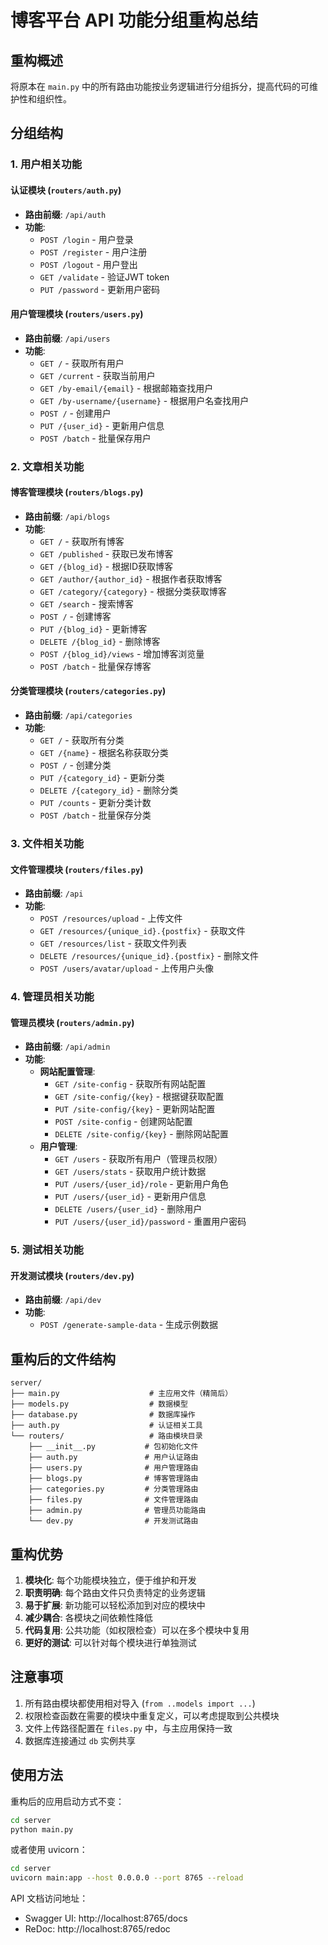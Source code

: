 # 博客平台 API 功能分组重构总结

## 重构概述
将原本在 `main.py` 中的所有路由功能按业务逻辑进行分组拆分，提高代码的可维护性和组织性。

## 分组结构

### 1. 用户相关功能

#### 认证模块 (`routers/auth.py`)
- **路由前缀**: `/api/auth`
- **功能**:
  - `POST /login` - 用户登录
  - `POST /register` - 用户注册
  - `POST /logout` - 用户登出
  - `GET /validate` - 验证JWT token
  - `PUT /password` - 更新用户密码

#### 用户管理模块 (`routers/users.py`)
- **路由前缀**: `/api/users`
- **功能**:
  - `GET /` - 获取所有用户
  - `GET /current` - 获取当前用户
  - `GET /by-email/{email}` - 根据邮箱查找用户
  - `GET /by-username/{username}` - 根据用户名查找用户
  - `POST /` - 创建用户
  - `PUT /{user_id}` - 更新用户信息
  - `POST /batch` - 批量保存用户

### 2. 文章相关功能

#### 博客管理模块 (`routers/blogs.py`)
- **路由前缀**: `/api/blogs`
- **功能**:
  - `GET /` - 获取所有博客
  - `GET /published` - 获取已发布博客
  - `GET /{blog_id}` - 根据ID获取博客
  - `GET /author/{author_id}` - 根据作者获取博客
  - `GET /category/{category}` - 根据分类获取博客
  - `GET /search` - 搜索博客
  - `POST /` - 创建博客
  - `PUT /{blog_id}` - 更新博客
  - `DELETE /{blog_id}` - 删除博客
  - `POST /{blog_id}/views` - 增加博客浏览量
  - `POST /batch` - 批量保存博客

#### 分类管理模块 (`routers/categories.py`)
- **路由前缀**: `/api/categories`
- **功能**:
  - `GET /` - 获取所有分类
  - `GET /{name}` - 根据名称获取分类
  - `POST /` - 创建分类
  - `PUT /{category_id}` - 更新分类
  - `DELETE /{category_id}` - 删除分类
  - `PUT /counts` - 更新分类计数
  - `POST /batch` - 批量保存分类

### 3. 文件相关功能

#### 文件管理模块 (`routers/files.py`)
- **路由前缀**: `/api`
- **功能**:
  - `POST /resources/upload` - 上传文件
  - `GET /resources/{unique_id}.{postfix}` - 获取文件
  - `GET /resources/list` - 获取文件列表
  - `DELETE /resources/{unique_id}.{postfix}` - 删除文件
  - `POST /users/avatar/upload` - 上传用户头像

### 4. 管理员相关功能

#### 管理员模块 (`routers/admin.py`)
- **路由前缀**: `/api/admin`
- **功能**:
  - **网站配置管理**:
    - `GET /site-config` - 获取所有网站配置
    - `GET /site-config/{key}` - 根据键获取配置
    - `PUT /site-config/{key}` - 更新网站配置
    - `POST /site-config` - 创建网站配置
    - `DELETE /site-config/{key}` - 删除网站配置
  - **用户管理**:
    - `GET /users` - 获取所有用户（管理员权限）
    - `GET /users/stats` - 获取用户统计数据
    - `PUT /users/{user_id}/role` - 更新用户角色
    - `PUT /users/{user_id}` - 更新用户信息
    - `DELETE /users/{user_id}` - 删除用户
    - `PUT /users/{user_id}/password` - 重置用户密码

### 5. 测试相关功能

#### 开发测试模块 (`routers/dev.py`)
- **路由前缀**: `/api/dev`
- **功能**:
  - `POST /generate-sample-data` - 生成示例数据

## 重构后的文件结构

```
server/
├── main.py                    # 主应用文件（精简后）
├── models.py                  # 数据模型
├── database.py                # 数据库操作
├── auth.py                    # 认证相关工具
└── routers/                   # 路由模块目录
    ├── __init__.py           # 包初始化文件
    ├── auth.py               # 用户认证路由
    ├── users.py              # 用户管理路由
    ├── blogs.py              # 博客管理路由
    ├── categories.py         # 分类管理路由
    ├── files.py              # 文件管理路由
    ├── admin.py              # 管理员功能路由
    └── dev.py                # 开发测试路由
```

## 重构优势

1. **模块化**: 每个功能模块独立，便于维护和开发
2. **职责明确**: 每个路由文件只负责特定的业务逻辑
3. **易于扩展**: 新功能可以轻松添加到对应的模块中
4. **减少耦合**: 各模块之间依赖性降低
5. **代码复用**: 公共功能（如权限检查）可以在多个模块中复用
6. **更好的测试**: 可以针对每个模块进行单独测试

## 注意事项

1. 所有路由模块都使用相对导入 (`from ..models import ...`)
2. 权限检查函数在需要的模块中重复定义，可以考虑提取到公共模块
3. 文件上传路径配置在 `files.py` 中，与主应用保持一致
4. 数据库连接通过 `db` 实例共享

## 使用方法

重构后的应用启动方式不变：

```bash
cd server
python main.py
```

或者使用 uvicorn：

```bash
cd server
uvicorn main:app --host 0.0.0.0 --port 8765 --reload
```

API 文档访问地址：
- Swagger UI: http://localhost:8765/docs
- ReDoc: http://localhost:8765/redoc 